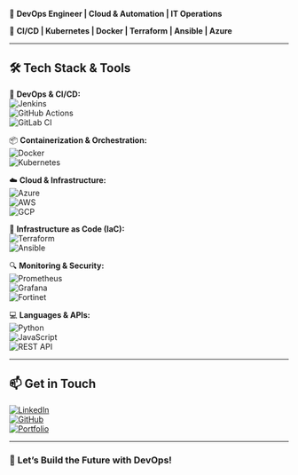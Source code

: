 
🚀 **DevOps Engineer | Cloud & Automation | IT Operations**  

🔧 **CI/CD | Kubernetes | Docker | Terraform | Ansible | Azure**  

---

## 🛠 **Tech Stack & Tools**  

🚀 **DevOps & CI/CD:**  
![Jenkins](https://img.shields.io/badge/Jenkins-%232C5263.svg?style=flat&logo=jenkins&logoColor=white)  
![GitHub Actions](https://img.shields.io/badge/GitHub_Actions-%232671E5.svg?style=flat&logo=githubactions&logoColor=white)  
![GitLab CI](https://img.shields.io/badge/GitLab_CI/CD-%23FC6D26.svg?style=flat&logo=gitlab&logoColor=white)  

📦 **Containerization & Orchestration:**  
![Docker](https://img.shields.io/badge/Docker-%230db7ed.svg?style=flat&logo=docker&logoColor=white)  
![Kubernetes](https://img.shields.io/badge/Kubernetes-%23326CE5.svg?style=flat&logo=kubernetes&logoColor=white)  

☁️ **Cloud & Infrastructure:**  
![Azure](https://img.shields.io/badge/Azure-%230072C6.svg?style=flat&logo=microsoftazure&logoColor=white)  
![AWS](https://img.shields.io/badge/AWS-%23FF9900.svg?style=flat&logo=amazonaws&logoColor=white)  
![GCP](https://img.shields.io/badge/Google_Cloud-%234285F4.svg?style=flat&logo=googlecloud&logoColor=white)  

📜 **Infrastructure as Code (IaC):**  
![Terraform](https://img.shields.io/badge/Terraform-%235835CC.svg?style=flat&logo=terraform&logoColor=white)  
![Ansible](https://img.shields.io/badge/Ansible-%23EE0000.svg?style=flat&logo=ansible&logoColor=white)  

🔍 **Monitoring & Security:**  
![Prometheus](https://img.shields.io/badge/Prometheus-%23E6522C.svg?style=flat&logo=prometheus&logoColor=white)  
![Grafana](https://img.shields.io/badge/Grafana-%23F46800.svg?style=flat&logo=grafana&logoColor=white)  
![Fortinet](https://img.shields.io/badge/Fortinet-%23EE3124.svg?style=flat&logo=fortinet&logoColor=white)  

💻 **Languages & APIs:**  
![Python](https://img.shields.io/badge/Python-%233776AB.svg?style=flat&logo=python&logoColor=white)  
![JavaScript](https://img.shields.io/badge/JavaScript-%23F7DF1E.svg?style=flat&logo=javascript&logoColor=black)  
![REST API](https://img.shields.io/badge/REST-API-%2300D09C.svg?style=flat)  

---

## 📫 **Get in Touch**  
[![LinkedIn](https://img.shields.io/badge/LinkedIn-Connect-blue?style=flat&logo=linkedin)](https://www.linkedin.com/in/nelson-ngumo-869033162/)  
[![GitHub](https://img.shields.io/badge/GitHub-Follow-black?style=flat&logo=github)](https://github.com/Ngumonelson123)  
[![Portfolio](https://img.shields.io/badge/Portfolio-Visit-green?style=flat&logo=netlify)](https://nelsongumo-devops-portfolio.netlify.app/)  

---

### 🚀 **Let’s Build the Future with DevOps!**  
